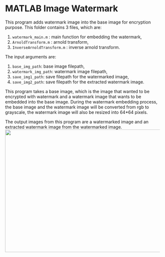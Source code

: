 # MATLAB Image Watermark
This program adds watermark image into the base image for encryption purpose. This folder contains 3 files, which are:
1. `watermark_main.m` : main function for embedding the watermark, 
2. `ArnoldTransform.m` : arnold transform,
3. `InverseArnoldTransform.m` : inverse arnold transform.

The input arguments are: 
1. `base_img_path`: base image filepath, 
2. `watermark_img_path`: watermark image filepath, 
3. `save_img1_path`: save filepath for the watermarked image, 
4. `save_img2_path`: save filepath for the extracted watermark image. 

This program takes a base image, which is the image that wanted to be encrypted with watermark and a watermark image that wants to be embedded into the base image. During the watermark embedding process, the base image and the watermark image will be converted from rgb to grayscale, the watermark image will also be resized into 64*64 pixels.

The output images from this program are a watermarked image and an extracted watermark image from the watermarked image.  
<img src="https://user-images.githubusercontent.com/30465494/155265652-cb470611-ec5a-4728-b637-3436fd48592e.png" width="600" height="400">
